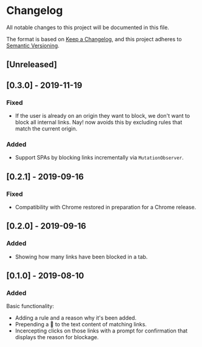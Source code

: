 # Changelog

All notable changes to this project will be documented in this file.

The format is based on [Keep a Changelog](https://keepachangelog.com/en/1.0.0/), and this project adheres to [Semantic Versioning](https://semver.org/spec/v2.0.0.html).

## [Unreleased]

## [0.3.0] - 2019-11-19

### Fixed

- If the user is already on an origin they want to block, we don't want to block all internal links. Nay! now avoids this by excluding rules that match the current origin.

### Added

- Support SPAs by blocking links incrementally via `MutationObserver`.

## [0.2.1] - 2019-09-16

### Fixed

- Compatibility with Chrome restored in preparation for a Chrome release.

## [0.2.0] - 2019-09-16

### Added

- Showing how many links have been blocked in a tab.

## [0.1.0] - 2019-08-10

### Added

Basic functionality:

- Adding a rule and a reason why it's been added.
- Prepending a 😤 to the text content of matching links.
- Incercepting clicks on those links with a prompt for confirmation that displays the reason for blockage.
